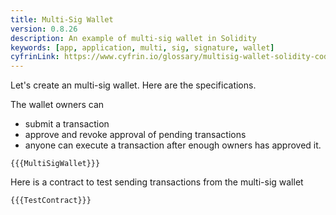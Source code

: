 ```yaml
---
title: Multi-Sig Wallet
version: 0.8.26
description: An example of multi-sig wallet in Solidity
keywords: [app, application, multi, sig, signature, wallet]
cyfrinLink: https://www.cyfrin.io/glossary/multisig-wallet-solidity-code-example
---
```


Let's create an multi-sig wallet. Here are the specifications.

The wallet owners can

- submit a transaction
- approve and revoke approval of pending transactions
- anyone can execute a transaction after enough owners has approved it.

```solidity
{{{MultiSigWallet}}}
```

Here is a contract to test sending transactions from the multi-sig wallet

```solidity
{{{TestContract}}}
```
